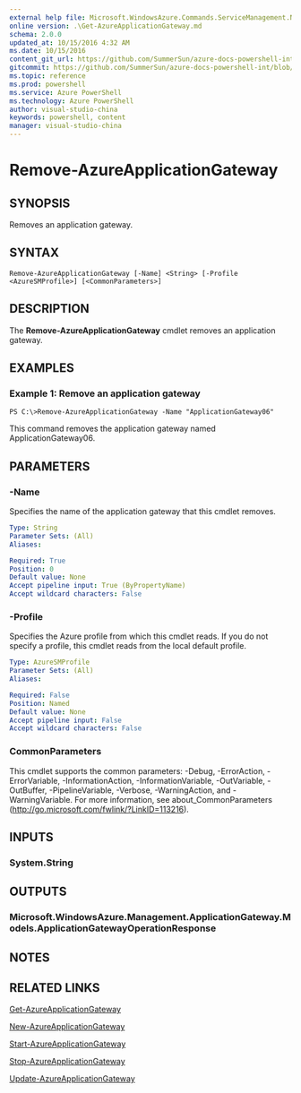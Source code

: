 ```yaml
---
external help file: Microsoft.WindowsAzure.Commands.ServiceManagement.Network.dll-Help.xml
online version: .\Get-AzureApplicationGateway.md
schema: 2.0.0
updated_at: 10/15/2016 4:32 AM
ms.date: 10/15/2016
content_git_url: https://github.com/SummerSun/azure-docs-powershell-int/blob/master/azureps-cmdlets-docs/ServiceManagement/Azure.Networking/v2.0/CmdletMDs/Remove-AzureApplicationGateway.md
gitcommit: https://github.com/SummerSun/azure-docs-powershell-int/blob/1bfd8e268acfc1799ad3f17c5a982578f54443cf/azureps-cmdlets-docs/ServiceManagement/Azure.Networking/v2.0/CmdletMDs/Remove-AzureApplicationGateway.md
ms.topic: reference
ms.prod: powershell
ms.service: Azure PowerShell
ms.technology: Azure PowerShell
author: visual-studio-china
keywords: powershell, content
manager: visual-studio-china
---
```


# Remove-AzureApplicationGateway

## SYNOPSIS
Removes an application gateway.

## SYNTAX

```
Remove-AzureApplicationGateway [-Name] <String> [-Profile <AzureSMProfile>] [<CommonParameters>]
```

## DESCRIPTION
The **Remove-AzureApplicationGateway** cmdlet removes an application gateway.

## EXAMPLES

### Example 1: Remove an application gateway
```
PS C:\>Remove-AzureApplicationGateway -Name "ApplicationGateway06"
```

This command removes the application gateway named ApplicationGateway06.

## PARAMETERS

### -Name
Specifies the name of the application gateway that this cmdlet removes.

```yaml
Type: String
Parameter Sets: (All)
Aliases: 

Required: True
Position: 0
Default value: None
Accept pipeline input: True (ByPropertyName)
Accept wildcard characters: False
```

### -Profile
Specifies the Azure profile from which this cmdlet reads.
If you do not specify a profile, this cmdlet reads from the local default profile.

```yaml
Type: AzureSMProfile
Parameter Sets: (All)
Aliases: 

Required: False
Position: Named
Default value: None
Accept pipeline input: False
Accept wildcard characters: False
```

### CommonParameters
This cmdlet supports the common parameters: -Debug, -ErrorAction, -ErrorVariable, -InformationAction, -InformationVariable, -OutVariable, -OutBuffer, -PipelineVariable, -Verbose, -WarningAction, and -WarningVariable. For more information, see about_CommonParameters (http://go.microsoft.com/fwlink/?LinkID=113216).

## INPUTS

### System.String

## OUTPUTS

### Microsoft.WindowsAzure.Management.ApplicationGateway.Models.ApplicationGatewayOperationResponse

## NOTES

## RELATED LINKS

[Get-AzureApplicationGateway](.\Get-AzureApplicationGateway.md)

[New-AzureApplicationGateway](.\New-AzureApplicationGateway.md)

[Start-AzureApplicationGateway](.\Start-AzureApplicationGateway.md)

[Stop-AzureApplicationGateway](.\Stop-AzureApplicationGateway.md)

[Update-AzureApplicationGateway](.\Update-AzureApplicationGateway.md)

